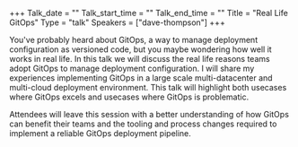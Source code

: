 +++
Talk_date = ""
Talk_start_time = ""
Talk_end_time = ""
Title = "Real Life GitOps"
Type = "talk"
Speakers = ["dave-thompson"]
+++

You've probably heard about GitOps, a way to manage deployment configuration as versioned code, but you maybe wondering how well it works in real life. In this talk we will discuss the real life reasons teams adopt GitOps to manage deployment configuration. I will share my experiences implementing GitOps in a large scale multi-datacenter and multi-cloud deployment environment. This talk will highlight both usecases where GitOps excels and usecases where GitOps is problematic.

Attendees will leave this session with a better understanding of how GitOps can benefit their teams and the tooling and process changes required to implement a reliable GitOps deployment pipeline.

